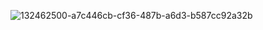 ![132462500-a7c446cb-cf36-487b-a6d3-b587cc92a32b](https://user-images.githubusercontent.com/101038850/161099510-fa6effe2-fbb1-42d9-afbe-7fd812d9dfb9.png)
